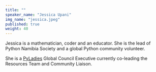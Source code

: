 ```yaml
---
title: ""
speaker_name: "Jessica Upani"
img_name: "jessica.jpeg"
published: true
weight: 40
---
```



Jessica is a mathematician, coder and an educator. She is the lead of Python Namibia Society and a global Python community volunteer.

She is a [PyLadies](https://pyladies.com/) Global Council Executive currently co-leading the Resources Team and Community Liaison.
